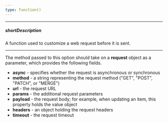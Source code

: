 ```yaml
---
type: function()
---
```

---
##### shortDescription
A function used to customize a web request before it is sent.

---
The method passed to this option should take on a **request** object as a parameter, which provides the following fields.

- **async** - specifies whether the request is asynchronous or synchronous
- **method** - a string representing the request method ("GET", "POST", "PATCH", or "MERGE")
- **url** - the request URL
- **params** - the additional request parameters
- **payload** - the request body; for example, when updating an item, this property holds the value object
- **headers** - an object holding the request headers
- **timeout** - the request timeout
